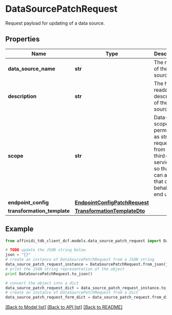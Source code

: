 # DataSourcePatchRequest

Request payload for updating of a data source.

## Properties

| Name                        | Type                                                            | Description                                                                                                                            | Notes      |
| --------------------------- | --------------------------------------------------------------- | -------------------------------------------------------------------------------------------------------------------------------------- | ---------- |
| **data_source_name**        | **str**                                                         | The name of the data source.                                                                                                           | [optional] |
| **description**             | **str**                                                         | The human readable description of the data source.                                                                                     | [optional] |
| **scope**                   | **str**                                                         | Data-scoped permissions as string, requested from the third-party service API so that DCF can access that data on behalf of end users. | [optional] |
| **endpoint_config**         | [**EndpointConfigPatchRequest**](EndpointConfigPatchRequest.md) |                                                                                                                                        | [optional] |
| **transformation_template** | [**TransformationTemplateDto**](TransformationTemplateDto.md)   |                                                                                                                                        | [optional] |

## Example

```python
from affinidi_tdk_client_dcf.models.data_source_patch_request import DataSourcePatchRequest

# TODO update the JSON string below
json = "{}"
# create an instance of DataSourcePatchRequest from a JSON string
data_source_patch_request_instance = DataSourcePatchRequest.from_json(json)
# print the JSON string representation of the object
print DataSourcePatchRequest.to_json()

# convert the object into a dict
data_source_patch_request_dict = data_source_patch_request_instance.to_dict()
# create an instance of DataSourcePatchRequest from a dict
data_source_patch_request_form_dict = data_source_patch_request.from_dict(data_source_patch_request_dict)
```

[[Back to Model list]](../README.md#documentation-for-models) [[Back to API list]](../README.md#documentation-for-api-endpoints) [[Back to README]](../README.md)
